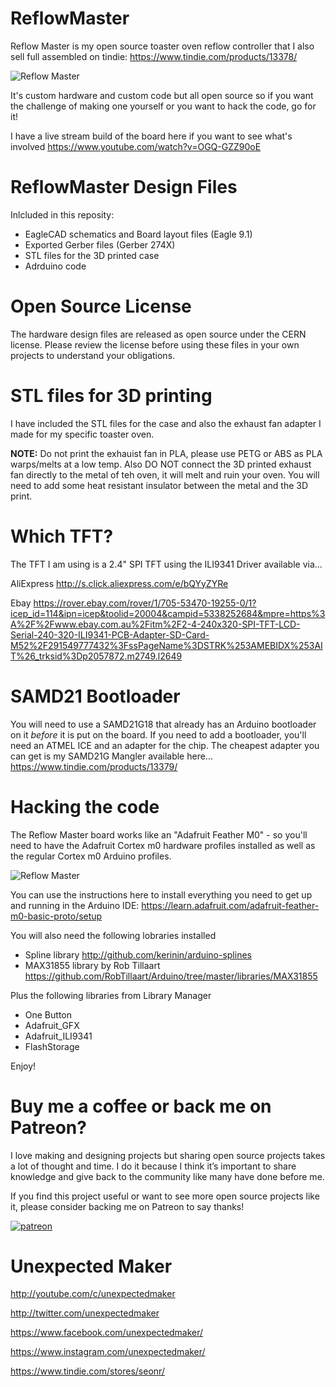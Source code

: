 # ReflowMaster

Reflow Master is my open source toaster oven reflow controller that I also sell full assembled on tindie:
https://www.tindie.com/products/13378/

![Reflow Master](http://3sprockets.com.au/um/projects/reflowmaster/Pict_01.jpg)

It's custom hardware and custom code but all open source so if you want the challenge of making one yourself or you want to hack the code, go for it!

I have a live stream build of the board here if you want to see what's involved
https://www.youtube.com/watch?v=OGQ-GZZ90oE


# ReflowMaster Design Files

Inlcluded in this reposity:
- EagleCAD schematics and Board layout files (Eagle 9.1) 
- Exported Gerber files (Gerber 274X)
- STL files for the 3D printed case
- Adrduino code

# Open Source License
The hardware design files are released as open source under the CERN license. Please review the license before using these files in your own projects to understand your obligations.

# STL files for 3D printing
I have included the STL files for the case and also the exhaust fan adapter I made for my specific toaster oven. 

**NOTE:** Do not print the exhauist fan in PLA, please use PETG or ABS as PLA warps/melts at a low temp. Also DO NOT connect the 3D printed exhaust fan directly to the metal of teh oven, it will melt and ruin your oven. You will need to add some heat resistant insulator between the metal and the 3D print. 

# Which TFT?
The TFT I am using is a 2.4" SPI TFT using the ILI9341 Driver available via...

AliExpress
http://s.click.aliexpress.com/e/bQYyZYRe

Ebay
https://rover.ebay.com/rover/1/705-53470-19255-0/1?icep_id=114&ipn=icep&toolid=20004&campid=5338252684&mpre=https%3A%2F%2Fwww.ebay.com.au%2Fitm%2F2-4-240x320-SPI-TFT-LCD-Serial-240-320-ILI9341-PCB-Adapter-SD-Card-M52%2F291549777432%3FssPageName%3DSTRK%253AMEBIDX%253AIT%26_trksid%3Dp2057872.m2749.l2649

# SAMD21 Bootloader
You will need to use a SAMD21G18 that already has an Arduino bootloader on it *before* it is put on the board. If you need to add a bootloader, you'll need an ATMEL ICE and an adapter for the chip. The cheapest adapter you can get is my SAMD21G Mangler available here...
https://www.tindie.com/products/13379/

# Hacking the code
The Reflow Master board works like an "Adafruit Feather M0" - so you'll need to have the Adafruit Cortex m0 hardware profiles installed as well as the regular Cortex m0 Arduino profiles.

![Reflow Master](http://3sprockets.com.au/um/projects/reflowmaster/Pict_03.jpg)

You can use the instructions here to install everything you need to get up and running in the Arduino IDE:
https://learn.adafruit.com/adafruit-feather-m0-basic-proto/setup

You will also need the following lobraries installed
- Spline library http://github.com/kerinin/arduino-splines
- MAX31855 library by Rob Tillaart https://github.com/RobTillaart/Arduino/tree/master/libraries/MAX31855

Plus the following libraries from Library Manager
- One Button
- Adafruit_GFX
- Adafruit_ILI9341
- FlashStorage
   
Enjoy!

# Buy me a coffee or back me on Patreon?
I love making and designing projects but sharing open source projects takes a lot of thought and time. I do it because I think it’s important to share knowledge and give back to the community like many have done before me.

If you find this project useful or want to see more open source projects like it, please consider backing me on Patreon to say thanks!

[![patreon](http://3sprockets.com.au/um/PatreonSmall.jpg)](https://www.patreon.com/unexpectedmaker)

# Unexpected Maker
http://youtube.com/c/unexpectedmaker

http://twitter.com/unexpectedmaker

https://www.facebook.com/unexpectedmaker/

https://www.instagram.com/unexpectedmaker/

https://www.tindie.com/stores/seonr/

